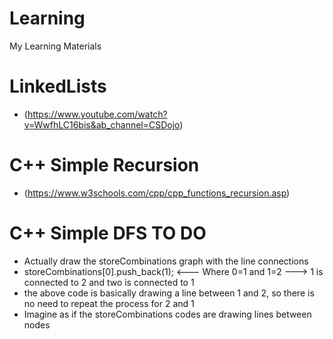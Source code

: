 # Learning
My Learning Materials

# LinkedLists
- (https://www.youtube.com/watch?v=WwfhLC16bis&ab_channel=CSDojo)

# C++ Simple Recursion
- (https://www.w3schools.com/cpp/cpp_functions_recursion.asp)

# C++ Simple DFS TO DO
- Actually draw the storeCombinations graph with the line connections
- storeCombinations[0].push_back(1); <--- Where 0=1 and 1=2 ---> 1 is connected to 2 and two is connected to 1
- the above code is basically drawing a line between 1 and 2, so there is no need to repeat the process for 2 and 1
- Imagine as if the storeCombinations codes are drawing lines between nodes

